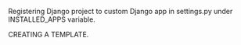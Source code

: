 
Registering Django project to custom Django app in settings.py
under INSTALLED_APPS variable. 

CREATING A TEMPLATE.
    